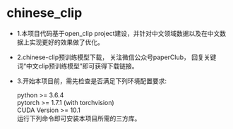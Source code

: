 # chinese_clip


- 1.本项目代码基于open_clip project建设，并针对中文领域数据以及在中文数据上实现更好的效果做了优化。

- 2.chinese-clip预训练模型下载， 关注微信公众号paperClub， 回复关键词“中文clip预训练模型”即可获得下载链接。


- 3.开始本项目前，需先检查是否满足下列环境配置要求:

    python >= 3.6.4  
    pytorch >= 1.7.1 (with torchvision)  
    CUDA Version >= 10.1  
    运行下列命令即可安装本项目所需的三方库。